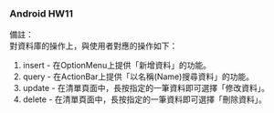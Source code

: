 ### Android HW11  
備註：  
對資料庫的操作上，與使用者對應的操作如下：  
1. insert - 在OptionMenu上提供「新增資料」的功能。  
2. query  - 在ActionBar上提供「以名稱(Name)搜尋資料」的功能。  
3. update - 在清單頁面中，長按指定的一筆資料即可選擇「修改資料」。  
4. delete - 在清單頁面中，長按指定的一筆資料即可選擇「刪除資料」。  
